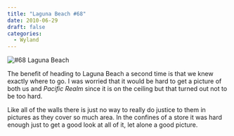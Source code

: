 ```yaml
---
title: "Laguna Beach #68"
date: 2010-06-29
draft: false
categories:
  - Wyland
---
```

![#68 Laguna Beach](../images/68-lagunabeach.jpg)

The benefit of heading to Laguna Beach a second time is that we knew exactly where to go. I was worried that it would be hard to get a picture of both us and _Pacific Realm_ since it is on the ceiling but that turned out not to be too hard.

Like all of the walls there is just no way to really do justice to them in pictures as they cover so much area. In the confines of a store it was hard enough just to get a good look at all of it, let alone a good picture.